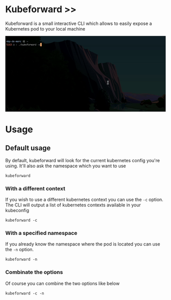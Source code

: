 # Kubeforward >>

Kubeforward is a small interactive CLI which allows to easily expose a Kubernetes pod to your local machine

<p align="center">
    <img align="center" src="./example.gif">
</p>

# Usage

## Default usage

By default, kubeforward will look for the current kubernetes config you're using. It'll also ask the namespace which you want to use

```shell
kubeforward
```

### With a different context

If you wish to use a different kubernetes context you can use the ```-c``` option. The CLI will output a list of kubernetes contexts available in your kubeconfig

```shell
kubeforward -c
```

### With a specified namespace

If you already know the namespace where the pod is located you can use the ```-n``` option.

```shell
kubeforward -n
```

### Combinate the options

Of course you can combine the two options like below

```shell
kubeforward -c -n
```
